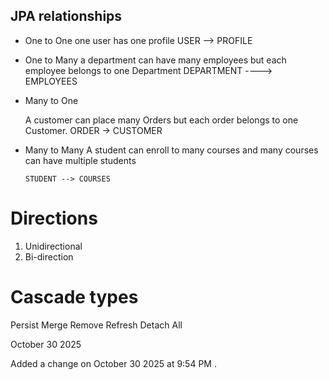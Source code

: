## JPA relationships

*   One to One
        one user has one profile 
        USER --> PROFILE


*   One to Many 
        a department can have many employees but each employee belongs to one Department 
        DEPARTMENT ----> EMPLOYEES


* Many to One 

   A customer can place many Orders but each order belongs to one Customer. 
    ORDER -> CUSTOMER


*   Many to Many
A student can enroll to many courses and many courses can have multiple students 

        STUDENT --> COURSES


# Directions
1. Unidirectional 
2. Bi-direction 


# Cascade types 
Persist 
Merge 
Remove 
Refresh 
Detach 
All






October 30 2025 



Added a change on October 30 2025 at 9:54 PM . 
